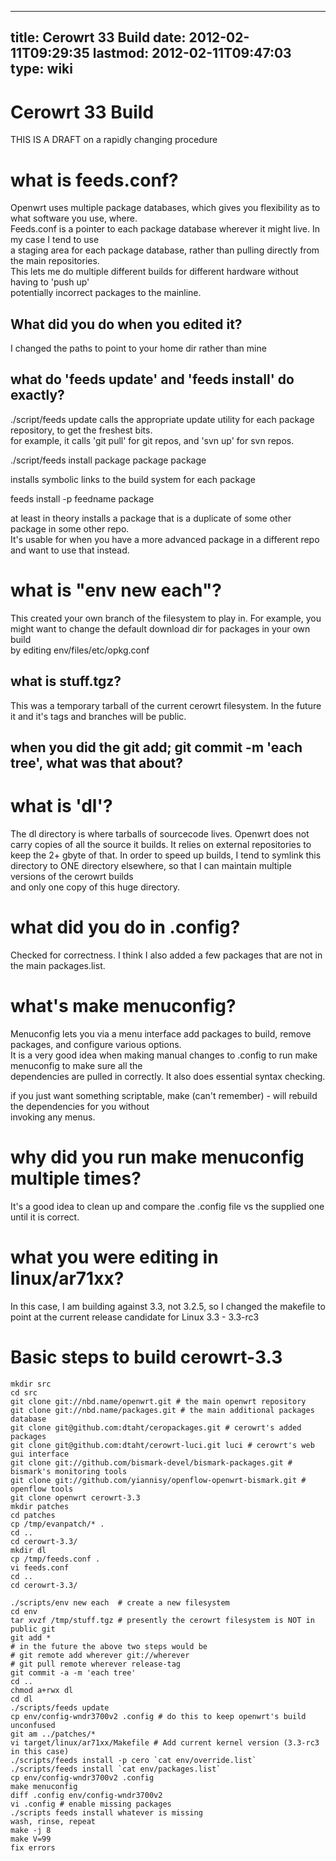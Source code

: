 
---
title: Cerowrt 33 Build
date: 2012-02-11T09:29:35
lastmod: 2012-02-11T09:47:03
type: wiki
---
Cerowrt 33 Build
================

THIS IS A DRAFT on a rapidly changing procedure

what is feeds.conf?
===================

Openwrt uses multiple package databases, which gives you flexibility as
to what software you use, where.\
Feeds.conf is a pointer to each package database wherever it might live.
In my case I tend to use\
a staging area for each package database, rather than pulling directly
from the main repositories.\
This lets me do multiple different builds for different hardware without
having to 'push up'\
potentially incorrect packages to the mainline.

What did you do when you edited it?
-----------------------------------

I changed the paths to point to your home dir rather than mine

what do 'feeds update' and 'feeds install' do exactly?
------------------------------------------------------

./script/feeds update calls the appropriate update utility for each
package repository, to get the freshest bits.\
for example, it calls 'git pull' for git repos, and 'svn up' for svn
repos.

./script/feeds install package package package

installs symbolic links to the build system for each package

feeds install -p feedname package

at least in theory installs a package that is a duplicate of some other
package in some other repo.\
It's usable for when you have a more advanced package in a different
repo and want to use that instead.

what is "env new each"?
=======================

This created your own branch of the filesystem to play in. For example,
you\
might want to change the default download dir for packages in your own
build\
by editing env/files/etc/opkg.conf

what is stuff.tgz?
------------------

This was a temporary tarball of the current cerowrt filesystem. In the
future\
it and it's tags and branches will be public.

when you did the git add; git commit -m 'each tree', what was that about?
-------------------------------------------------------------------------

what is 'dl'?
=============

The dl directory is where tarballs of sourcecode lives. Openwrt does not
carry copies of all the source it builds. It relies on external
repositories to keep the 2+ gbyte of that. In order to speed up builds,
I tend to symlink this directory to ONE directory elsewhere, so that I
can maintain multiple versions of the cerowrt builds\
and only one copy of this huge directory.

what did you do in .config?
===========================

Checked for correctness. I think I also added a few packages that are
not in the main packages.list.

what's make menuconfig?
=======================

Menuconfig lets you via a menu interface add packages to build, remove
packages, and configure various options.\
It is a very good idea when making manual changes to .config to run make
menuconfig to make sure all the\
dependencies are pulled in correctly. It also does essential syntax
checking.

if you just want something scriptable, make (can't remember) - will
rebuild the dependencies for you without\
invoking any menus.

why did you run make menuconfig multiple times?
===============================================

It's a good idea to clean up and compare the .config file vs the
supplied one until it is correct.

what you were editing in linux/ar71xx?
======================================

In this case, I am building against 3.3, not 3.2.5, so I changed the
makefile to point at the current release candidate for Linux 3.3 -
3.3-rc3

Basic steps to build cerowrt-3.3
================================


    mkdir src
    cd src
    git clone git://nbd.name/openwrt.git # the main openwrt repository
    git clone git://nbd.name/packages.git # the main additional packages database 
    git clone git@github.com:dtaht/ceropackages.git # cerowrt's added packages
    git clone git@github.com:dtaht/cerowrt-luci.git luci # cerowrt's web gui interface
    git clone git://github.com/bismark-devel/bismark-packages.git # bismark's monitoring tools 
    git clone git://github.com/yiannisy/openflow-openwrt-bismark.git # openflow tools
    git clone openwrt cerowrt-3.3
    mkdir patches
    cd patches
    cp /tmp/evanpatch/* .
    cd ..
    cd cerowrt-3.3/
    mkdir dl
    cp /tmp/feeds.conf .
    vi feeds.conf
    cd ..
    cd cerowrt-3.3/

    ./scripts/env new each  # create a new filesystem 
    cd env
    tar xvzf /tmp/stuff.tgz # presently the cerowrt filesystem is NOT in public git
    git add *
    # in the future the above two steps would be
    # git remote add wherever git://wherever
    # git pull remote wherever release-tag
    git commit -a -m 'each tree'
    cd ..
    chmod a+rwx dl
    cd dl
    ./scripts/feeds update
    cp env/config-wndr3700v2 .config # do this to keep openwrt's build unconfused
    git am ../patches/*
    vi target/linux/ar71xx/Makefile # Add current kernel version (3.3-rc3 in this case)
    ./scripts/feeds install -p cero `cat env/override.list`
    ./scripts/feeds install `cat env/packages.list`
    cp env/config-wndr3700v2 .config
    make menuconfig
    diff .config env/config-wndr3700v2
    vi .config # enable missing packages
    ./scripts feeds install whatever is missing
    wash, rinse, repeat
    make -j 8 
    make V=99
    fix errors
